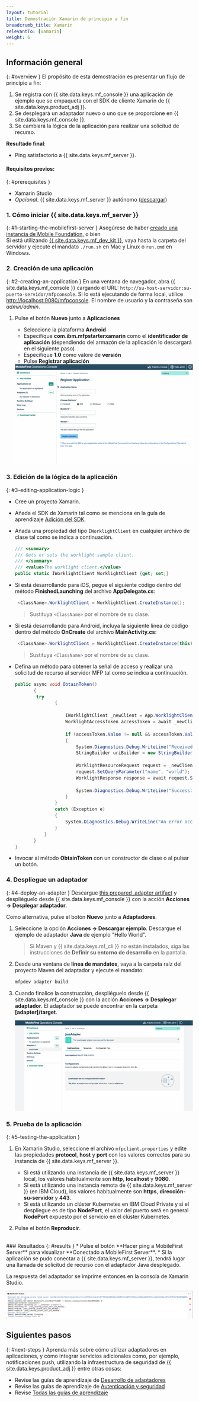```yaml
---
layout: tutorial
title: Demostración Xamarin de principio a fin
breadcrumb_title: Xamarin
relevantTo: [xamarin]
weight: 6
---
```

<!-- NLS_CHARSET=UTF-8 -->
## Información general
{: #overview }
El propósito de esta demostración es presentar un flujo de principio a fin:

1. Se registra con {{ site.data.keys.mf_console }} una aplicación de ejemplo que se empaqueta con el SDK de cliente Xamarin de {{ site.data.keys.product_adj }}.
2. Se desplegará un adaptador nuevo o uno que se proporcione en {{ site.data.keys.mf_console }}.  
3. Se cambiará la lógica de la aplicación para realizar una solicitud de recurso.

**Resultado final**:

* Ping satisfactorio a {{ site.data.keys.mf_server }}.

#### Requisitos previos:
{: #prerequisites }
* Xamarin Studio
* *Opcional*. {{ site.data.keys.mf_server }} autónomo ([descargar]({{site.baseurl}}/downloads))

### 1. Cómo iniciar {{ site.data.keys.mf_server }}
{: #1-starting-the-mobilefirst-server }
Asegúrese de haber [creado una instancia de Mobile Foundation](../../ibmcloud/using-mobile-foundation), o bien  
Si está utilizando [{{ site.data.keys.mf_dev_kit }}](../../installation-configuration/development/), vaya hasta la carpeta del servidor y ejecute el mandato `./run.sh` en Mac y Linux o `run.cmd` en Windows.

### 2. Creación de una aplicación
{: #2-creating-an-application }
En una ventana de navegador, abra {{ site.data.keys.mf_console }} cargando el URL:
`http://su-host-servidor:su-puerto-servidor/mfpconsole`. Si lo está ejecutando de forma local, utilice [http://localhost:9080/mfpconsole](http://localhost:9080/mfpconsole). El nombre de usuario y la contraseña son *admin/admin*.

1. Pulse el botón **Nuevo** junto a **Aplicaciones**
    * Seleccione la plataforma **Android**
    * Especifique **com.ibm.mfpstarterxamarin** como el **identificador de aplicación** (dependiendo del armazón de la aplicación lo descargará en el siguiente paso)
    * Especifique **1.0** como valore de **versión**
    * Pulse **Registrar aplicación**

    <img class="gifplayer" alt="Registrar una aplicación" src="register-an-application-xamarin.gif"/>

### 3. Edición de la lógica de la aplicación
{: #3-editing-application-logic }
* Cree un proyecto Xamarin.
* Añada el SDK de Xamarin tal como se menciona en la guía de aprendizaje [Adición del SDK](../../application-development/sdk/xamarin/).
* Añada una propiedad del tipo `IWorklightClient` en cualquier archivo de clase tal como se indica a continuación.

   ```csharp
   /// <summary>
   /// Gets or sets the worklight sample client.
   /// </summary>
   /// <value>The worklight client.</value>
   public static IWorklightClient WorklightClient {get; set;}
   ```
* Si está desarrollando para iOS, pegue el siguiente código dentro del método **FinishedLaunching** del archivo **AppDelegate.cs**:

  ```csharp
   <ClassName>.WorklightClient = WorklightClient.CreateInstance();
  ```
  >Sustituya `<ClassName>` por el nombre de su clase.
* Si está desarrollando para Android, incluya la siguiente línea de código dentro del método **OnCreate** del archivo **MainActivity.cs**:

  ```csharp
   <ClassName>.WorklightClient = WorklightClient.CreateInstance(this);
  ```
  >Sustituya `<ClassName>` por el nombre de su clase.
* Defina un método para obtener la señal de acceso y realizar una solicitud de recurso al servidor MFP tal como se indica a continuación.

    ```csharp
    public async void ObtainToken()
           {
            try
                   {

                       IWorklightClient _newClient = App.WorklightClient;
                       WorklightAccessToken accessToken = await _newClient.AuthorizationManager.ObtainAccessToken("");

                       if (accessToken.Value != null && accessToken.Value != "")
                       {
                           System.Diagnostics.Debug.WriteLine("Received the following access token value: " + accessToken.Value);
                           StringBuilder uriBuilder = new StringBuilder().Append("/adapters/javaAdapter/resource/greet");

                           WorklightResourceRequest request = _newClient.ResourceRequest(new Uri(uriBuilder.ToString(), UriKind.Relative), "GET");
                           request.SetQueryParameter("name", "world");
                           WorklightResponse response = await request.Send();

                           System.Diagnostics.Debug.WriteLine("Success: " + response.ResponseText);
                       }
                   }
                   catch (Exception e)
                   {
                       System.Diagnostics.Debug.WriteLine("An error occurred: '{0}'", e);
                   }
               }
           }
    }
   ```

* Invocar al método **ObtainToken** con un constructor de clase o al pulsar un botón.

### 4. Despliegue un adaptador
{: #4-deploy-an-adapter }
Descargue [this prepared .adapter artifact](../javaAdapter.adapter) y despliéguelo desde {{ site.data.keys.mf_console }} con la acción **Acciones → Desplegar adaptador**.

Como alternativa, pulse el botón **Nuevo** junto a **Adaptadores**.  

1. Seleccione la opción **Acciones → Descargar ejemplo**. Descargue el ejemplo de adaptador **Java** de ejemplo "Hello World".

   > Si Maven y {{ site.data.keys.mf_cli }} no están instalados, siga las instrucciones de **Definir su entorno de desarrollo** en la pantalla.

2. Desde una ventana de **línea de mandatos**, vaya a la carpeta raíz del proyecto Maven del adaptador y ejecute el mandato:

   ```bash
   mfpdev adapter build
   ```

3. Cuando finalice la construcción, despliéguelo desde {{ site.data.keys.mf_console }} con la acción **Acciones → Desplegar adaptador**. El adaptador se puede encontrar en la carpeta **[adapter]/target**.

   <img class="gifplayer" alt="Desplegar un adaptador" src="create-an-adapter.png"/>

<!-- <img src="device-screen.png" alt="sample app" style="float:right"/>-->
### 5. Prueba de la aplicación
{: #5-testing-the-application }
1. En Xamarin Studio, seleccione el archivo `mfpclient.properties` y edite las propiedades **protocol**, **host** y **port** con los valores correctos para su instancia de {{ site.data.keys.mf_server }}.
    * Si está utilizando una instancia de {{ site.data.keys.mf_server }} local, los valores habitualmente son **http**, **localhost** y **9080**.
    * Si está utilizando una instancia remota de {{ site.data.keys.mf_server }} (en IBM Cloud), los valores habitualmente son **https**, **dirección-su-servidor** y **443**.
    * Si está utilizando un clúster Kubernetes en IBM Cloud Private y si el despliegue es de tipo **NodePort**, el valor del puerto será en general **NodePort** expuesto por el servicio en el clúster Kubernetes.

2. Pulse el botón **Reproducir**.

<br clear="all"/>
### Resultados
{: #results }
* Pulse el botón **Hacer ping a MobileFirst Server** para visualizar **Conectado a MobileFirst Server**.
* Si la aplicación se pudo conectar a {{ site.data.keys.mf_server }}, tendrá lugar una llamada de solicitud de recurso con el adaptador Java desplegado.

La respuesta del adaptador se imprime entonces en la consola de Xamarin Studio.

![Imagen de una aplicación que ha llamado de forma satisfactoria a un recurso desde {{ site.data.keys.mf_server }}](console-output.png)

## Siguientes pasos
{: #next-steps }
Aprenda más sobre cómo utilizar adaptadores en aplicaciones, y cómo integrar servicios adicionales como, por ejemplo, notificaciones push, utilizando la infraestructura de seguridad de {{ site.data.keys.product_adj }} entre otras cosas:

- Revise las guías de aprendizaje de [Desarrollo de adaptadores](../../adapters/)
- Revise las guías de aprendizaje de [Autenticación y seguridad](../../authentication-and-security/)
- Revise [Todas las guías de aprendizaje](../../all-tutorials)
